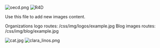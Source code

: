 ![oecd.png]({{site.baseurl}}/css/img/logos/oecd.png)
![R4D]({{site.baseurl}}/css/img/logos/image-name.jpg)

Use this file to add new images content. 

Organizations logo routes: /css/img/logos/example.jpg
Blog images routes: /css/img/blog/example.jpg

![cat.jpg]({{site.baseurl}}/css/img/post/cat.jpg)
![clara_linos.png]({{site.baseurl}}/css/img/logos/clara_linos.png)
